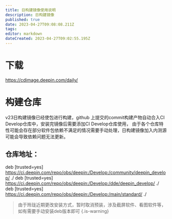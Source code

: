 ```yaml
---
title: 日构建镜像使用说明
description: 日构建镜像
published: true
date: 2023-04-27T09:08:08.211Z
tags: 
editor: markdown
dateCreated: 2023-04-27T09:02:55.195Z
---
```


# 下载
https://cdimage.deepin.com/daily/

# 构建仓库
v23日构建镜像已经使包进行构建，github 上提交的commit构建产物自动合入CI Develop仓库中，安装完镜像后需要添加CI Develop仓库使用， 由于各个仓库特性可能会存在部分软件包依赖不满足的情况需要手动处理，日构建镜像加入内测源可能会导致依赖问题无法更新。

## 仓库地址：
deb [trusted=yes] https://ci.deepin.com/repo/obs/deepin:/Develop:/community/deepin_develop/ ./
deb [trusted=yes] https://ci.deepin.com/repo/obs/deepin:/Develop:/dde/deepin_develop/ ./
deb [trusted=yes] https://ci.deepin.com/repo/obs/deepin:/Develop:/main/standard/ ./

> 由于玲珑近期更改安装方式，暂时取消预装，涉及截屏软件、看图软件等，如有需要手动安装deb版本即可
{.is-warning}
